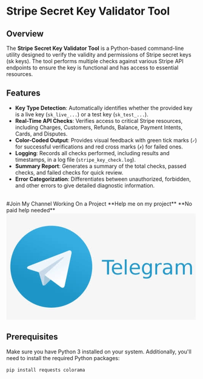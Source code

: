 # Stripe Secret Key Validator Tool

## Overview

The **Stripe Secret Key Validator Tool** is a Python-based command-line utility designed to verify the validity and permissions of Stripe secret keys (sk keys). The tool performs multiple checks against various Stripe API endpoints to ensure the key is functional and has access to essential resources.

## Features

- **Key Type Detection**: Automatically identifies whether the provided key is a live key (`sk_live_...`) or a test key (`sk_test_...`).
- **Real-Time API Checks**: Verifies access to critical Stripe resources, including Charges, Customers, Refunds, Balance, Payment Intents, Cards, and Disputes.
- **Color-Coded Output**: Provides visual feedback with green tick marks (`✓`) for successful verifications and red cross marks (`✗`) for failed ones.
- **Logging**: Records all checks performed, including results and timestamps, in a log file (`stripe_key_check.log`).
- **Summary Report**: Generates a summary of the total checks, passed checks, and failed checks for quick review.
- **Error Categorization**: Differentiates between unauthorized, forbidden, and other errors to give detailed diagnostic information.
 </br>
 #Join My Channel Working On a Project
**Help me on my project**
  **No paid help needed**
<a href="https://t.me/notnxboi"><img src="https://raw.githubusercontent.com/yaratul/discord/main/images%20(7).jpeg" alt="https://t.me/notnxboi"></a>

## Prerequisites

Make sure you have Python 3 installed on your system. Additionally, you'll need to install the required Python packages:

```bash
pip install requests colorama
